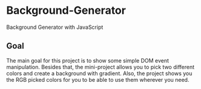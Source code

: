 # Background-Generator
Background Generator with JavaScript

## Goal
The main goal for this project is to show some simple DOM event manipulation. Besides that, the mini-project allows you to pick two different colors and create a background with gradient. Also, the project shows you the RGB picked colors for you to be able to use them wherever you need.
